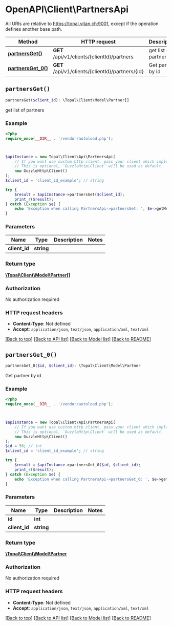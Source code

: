 # OpenAPI\Client\PartnersApi

All URIs are relative to https://topal.vitan.ch:9001, except if the operation defines another base path.

| Method | HTTP request | Description |
| ------------- | ------------- | ------------- |
| [**partnersGet()**](PartnersApi.md#partnersGet) | **GET** /api/v1/clients/{clientId}/partners | get list of partners |
| [**partnersGet_0()**](PartnersApi.md#partnersGet_0) | **GET** /api/v1/clients/{clientId}/partners/{id} | Get partner by id |


## `partnersGet()`

```php
partnersGet($client_id): \Topal\Client\Model\Partner[]
```

get list of partners

### Example

```php
<?php
require_once(__DIR__ . '/vendor/autoload.php');



$apiInstance = new Topal\Client\Api\PartnersApi(
    // If you want use custom http client, pass your client which implements `GuzzleHttp\ClientInterface`.
    // This is optional, `GuzzleHttp\Client` will be used as default.
    new GuzzleHttp\Client()
);
$client_id = 'client_id_example'; // string

try {
    $result = $apiInstance->partnersGet($client_id);
    print_r($result);
} catch (Exception $e) {
    echo 'Exception when calling PartnersApi->partnersGet: ', $e->getMessage(), PHP_EOL;
}
```

### Parameters

| Name | Type | Description  | Notes |
| ------------- | ------------- | ------------- | ------------- |
| **client_id** | **string**|  | |

### Return type

[**\Topal\Client\Model\Partner[]**](../Model/Partner.md)

### Authorization

No authorization required

### HTTP request headers

- **Content-Type**: Not defined
- **Accept**: `application/json`, `text/json`, `application/xml`, `text/xml`

[[Back to top]](#) [[Back to API list]](../../README.md#endpoints)
[[Back to Model list]](../../README.md#models)
[[Back to README]](../../README.md)

## `partnersGet_0()`

```php
partnersGet_0($id, $client_id): \Topal\Client\Model\Partner
```

Get partner by id

### Example

```php
<?php
require_once(__DIR__ . '/vendor/autoload.php');



$apiInstance = new Topal\Client\Api\PartnersApi(
    // If you want use custom http client, pass your client which implements `GuzzleHttp\ClientInterface`.
    // This is optional, `GuzzleHttp\Client` will be used as default.
    new GuzzleHttp\Client()
);
$id = 56; // int
$client_id = 'client_id_example'; // string

try {
    $result = $apiInstance->partnersGet_0($id, $client_id);
    print_r($result);
} catch (Exception $e) {
    echo 'Exception when calling PartnersApi->partnersGet_0: ', $e->getMessage(), PHP_EOL;
}
```

### Parameters

| Name | Type | Description  | Notes |
| ------------- | ------------- | ------------- | ------------- |
| **id** | **int**|  | |
| **client_id** | **string**|  | |

### Return type

[**\Topal\Client\Model\Partner**](../Model/Partner.md)

### Authorization

No authorization required

### HTTP request headers

- **Content-Type**: Not defined
- **Accept**: `application/json`, `text/json`, `application/xml`, `text/xml`

[[Back to top]](#) [[Back to API list]](../../README.md#endpoints)
[[Back to Model list]](../../README.md#models)
[[Back to README]](../../README.md)
